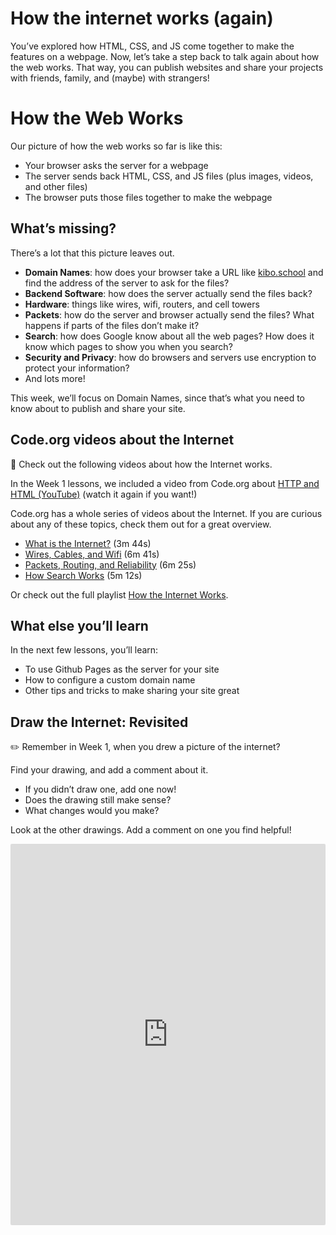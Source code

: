 # How the internet works (again)

You’ve explored how HTML, CSS, and JS come together to make the features on a webpage. Now, let’s take a step back to talk again about how the web works. That way, you can publish websites and share your projects with friends, family, and (maybe) with strangers!

# How the Web Works

Our picture of how the web works so far is like this:

- Your browser asks the server for a webpage
- The server sends back HTML, CSS, and JS files (plus images, videos, and other files)
- The browser puts those files together to make the webpage

## What’s missing?

There’s a lot that this picture leaves out.

- **Domain Names**: how does your browser take a URL like [kibo.school](http://kibo.school) and find the address of the server to ask for the files?
- **Backend Software**: how does the server actually send the files back?
- **Hardware**: things like wires, wifi, routers, and cell towers
- **Packets**: how do the server and browser actually send the files? What happens if parts of the files don’t make it?
- **Search**: how does Google know about all the web pages? How does it know which pages to show you when you search?
- **Security and Privacy**: how do browsers and servers use encryption to protect your information?
- And lots more!

This week, we’ll focus on Domain Names, since that’s what you need to know about to publish and share your site.

## Code.org videos about the Internet

<aside>

🎥 Check out the following videos about how the Internet works.

In the Week 1 lessons, we included a video from Code.org about [HTTP and HTML (YouTube)](https://www.youtube.com/watch?v=kBXQZMmiA4s) (watch it again if you want!)

Code.org has a whole series of videos about the Internet. If you are curious about any of these topics, check them out for a great overview.

- [What is the Internet?](https://www.youtube.com/watch?v=Dxcc6ycZ73M) (3m 44s)
- [Wires, Cables, and Wifi](https://www.youtube.com/watch?v=ZhEf7e4kopM) (6m 41s)
- [Packets, Routing, and Reliability](https://www.youtube.com/watch?v=AYdF7b3nMto) (6m 25s)
- [How Search Works](https://www.youtube.com/watch?v=LVV_93mBfSU) (5m 12s)

Or check out the full playlist [How the Internet Works](https://www.youtube.com/playlist?list=PLzdnOPI1iJNfMRZm5DDxco3UdsFegvuB7).

</aside>

## What else you’ll learn

In the next few lessons, you’ll learn:

- To use Github Pages as the server for your site
- How to configure a custom domain name
- Other tips and tricks to make sharing your site great

## Draw the Internet: Revisited

<aside>

✏️ Remember in Week 1, when you drew a picture of the internet?

Find your drawing, and add a comment about it.

- If you didn’t draw one, add one now!
- Does the drawing still make sense?
- What changes would you make?

Look at the other drawings. Add a comment on one you find helpful!

</aside>

<div style="border:1px solid rgba(0,0,0,0.1);border-radius:2px;box-sizing:border-box;overflow:hidden;position:relative;width:100%;background:#F4F4F4"><iframe src="https://padlet.com/curriculumpad/ds38eg0ahmw35ytq" frameborder="0" allow="camera;microphone;geolocation" style="width:100%;height:608px;display:block;padding:0;margin:0"></iframe></div>
